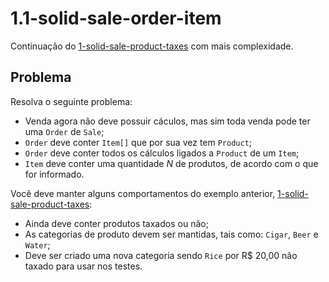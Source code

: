 # 1.1-solid-sale-order-item

Continuação do [1-solid-sale-product-taxes](../1-solid-sale-product-taxes/README.md) com mais complexidade.

## Problema

Resolva o seguinte problema:

- Venda agora não deve possuir cáculos, mas sim toda venda pode ter uma `Order` de `Sale`;
- `Order` deve conter `Item[]` que por sua vez tem `Product`;
- `Order` deve conter todos os cálculos ligados a `Product` de um `Item`;
- `Item` deve conter uma quantidade _N_ de produtos, de acordo com o que for informado.

Você deve manter alguns comportamentos do exemplo anterior, [1-solid-sale-product-taxes](../1-solid-sale-product-taxes/README.md):

- Ainda deve conter produtos taxados ou não;
- As categorias de produto devem ser mantidas, tais como: `Cigar`, `Beer` e `Water`;
- Deve ser criado uma nova categoria sendo `Rice` por R$ 20,00 não taxado para usar nos testes.
